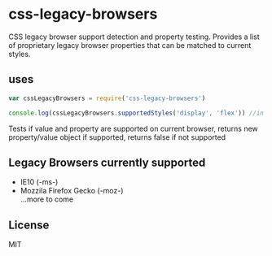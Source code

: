 # css-legacy-browsers
CSS legacy browser support detection and property testing. Provides a list of proprietary legacy browser properties that can be matched to current styles.

## uses
```javascript
var cssLegacyBrowsers = require('css-legacy-browsers')

console.log(cssLegacyBrowsers.supportedStyles('display', 'flex')) //in IE10 returns {property: 'display', value: '-ms-flexbox'} 
```

Tests if value and property are supported on current browser, returns new property/value object if supported, returns false if not supported

## Legacy Browsers currently supported
* IE10 (-ms-)
* Mozzila Firefox Gecko (-moz-)  
...more to come

## License

MIT
